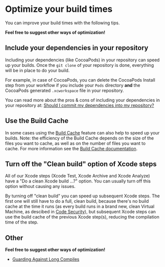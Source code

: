 # Optimize your build times

You can improve your build times with the following tips.

**Feel free to suggest other ways of optimization!**

## Include your dependencies in your repository

Including your dependencies \(like CocoaPods\) in your repository can speed up your builds. Once the `git clone` of your repository is done, everything will be in place to do your build.

For example, in case of CocoaPods, you can delete the CocoaPods Install step from your workflow if you include your `Pods` directory **and** the CocoaPods generated `.xcworkspace` file in your repository.

You can read more about the pros & cons of including your dependencies in your repository at: [Should I commit my dependencies into my repository?](https://github.com/OrganizationDummy/devcenter/tree/acf5f40e38b6dcf6fe62e839a4c04acb31fdebd2/faq/should-i-commit-my-dependencies-into-my-repository/README.md)

## Use the Build Cache

In some cases using the [Build Cache](https://github.com/OrganizationDummy/devcenter/tree/acf5f40e38b6dcf6fe62e839a4c04acb31fdebd2/caching/about-caching/README.md) feature can also help to speed up your builds. Note: the efficiency of the Build Cache depends on the size of the files you want to cache, as well as on the number of files you want to cache. For more information see the [Build Cache documentation](https://github.com/OrganizationDummy/devcenter/tree/acf5f40e38b6dcf6fe62e839a4c04acb31fdebd2/caching/about-caching/README.md).

## Turn off the "Clean build" option of Xcode steps

All of our Xcode steps \(Xcode Test, Xcode Archive and Xcode Analyze\) have a "Do a clean Xcode build ...?" option. You can usually turn off this option without causing any issues.

By turning off "clean build" you can speed up subsequent Xcode steps. The first one will still have to do a full, clean build, because there's no build cache at the time it runs \(as every build runs in a brand new, clean Virtual Machine, as descibed in [Code Security](https://github.com/OrganizationDummy/devcenter/tree/acf5f40e38b6dcf6fe62e839a4c04acb31fdebd2/getting-started/code-security/README.md)\), but subsequent Xcode steps can use the build cache of the previous Xcode step\(s\), reducing the compilation time of the step.

## Other

**Feel free to suggest other ways of optimization!**

* [Guarding Against Long Compiles](http://khanlou.com/2016/12/guarding-against-long-compiles/)

